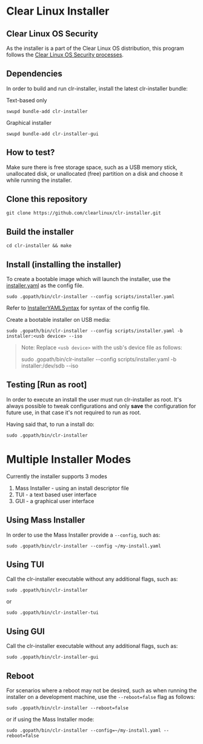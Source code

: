 # Clear Linux Installer

## Clear Linux OS Security
As the installer is a part of the Clear Linux OS distribution, this program follows the [Clear Linux OS Security processes](https://clearlinux.org/documentation/clear-linux/concepts/security).

## Dependencies
In order to build and run clr-installer, install the latest clr-installer bundle:

Text-based only
```
swupd bundle-add clr-installer
```

Graphical installer
```
swupd bundle-add clr-installer-gui
```

## How to test?
Make sure there is free storage space, such as a USB memory stick, unallocated disk, or unallocated (free) partition on a disk and choose it while running the installer.

## Clone this repository

```
git clone https://github.com/clearlinux/clr-installer.git
```

## Build the installer

```
cd clr-installer && make
```

## Install (installing the installer)

To create a bootable image which will launch the installer, use the [installer.yaml](../master/scripts/installer.yaml) as the config file.
```
sudo .gopath/bin/clr-installer --config scripts/installer.yaml
```
Refer to [InstallerYAMLSyntax](../master/scripts/InstallerYAMLSyntax.md) for syntax of the config file.

Create a bootable installer on USB media:
```
sudo .gopath/bin/clr-installer --config scripts/installer.yaml -b installer:<usb device> --iso
```

> Note: Replace ```<usb device>``` with the usb's device file as follows:
>
> sudo .gopath/bin/clr-installer --config scripts/installer.yaml -b installer:/dev/sdb --iso
>

## Testing [Run as root]

In order to execute an install the user must run clr-installer as root. It's always possible to tweak configurations and only __save__ the configuration for future use, in that case it's not required to run as root.

Having said that, to run a install do:

```
sudo .gopath/bin/clr-installer
```

# Multiple Installer Modes
Currently the installer supports 3 modes
1. Mass Installer - using an install descriptor file
2. TUI - a text based user interface
3. GUI - a graphical user interface

## Using Mass Installer
In order to use the Mass Installer provide a ```--config```, such as:

```
sudo .gopath/bin/clr-installer --config ~/my-install.yaml
```

## Using TUI
Call the clr-installer executable without any additional flags, such as:

```
sudo .gopath/bin/clr-installer
```
or
```
sudo .gopath/bin/clr-installer-tui
```


## Using GUI
Call the clr-installer executable without any additional flags, such as:

```
sudo .gopath/bin/clr-installer-gui
```

## Reboot
For scenarios where a reboot may not be desired, such as when running the installer on a development machine, use the ```--reboot=false``` flag as follows:

```
sudo .gopath/bin/clr-installer --reboot=false
```

or if using the Mass Installer mode:

```
sudo .gopath/bin/clr-installer --config=~/my-install.yaml --reboot=false
```

